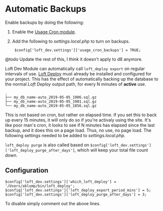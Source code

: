 # Automatic Backups

Enable backups by doing the following:

1. Enable the [Usage Cron module](https://github.com/aklump/drupal_usage_cron).
1. Add the following to _settings.local.php_ to turn on backups.

        $config['loft_dev.settings']['usage_cron_backups'] = TRUE;

@todo Update the rest of this, I think it doesn't apply to d8 anymore.


Loft Dev Module can automatically call `loft_deploy export` on regular intervals of use.  [Loft Deploy](https://github.com/aklump/loft_deploy) must already be installed and configured for your project.  This has the effect of automatically backing up the database to the normal _Loft Deploy_ output path, for every N minutes of **active** use.

    .
    ├── my_db_name-auto_2019-05-05_1906.sql.gz
    ├── my_db_name-auto_2019-05-05_1901.sql.gz
    └── my_db_name-auto_2019-05-05_1856.sql.gz

This is not based on cron, but rather on elapsed time.  If you set this to back up every 15 minutes, it will only do so if you're activaly using the site.  It's like poor man's cron, it looks to see if N minutes has elapsed since the last backup, and it does this on a page load.  Thus, no use, no page load.  The following settings needed to be added to _settings.local.php_.

`loft_deploy purge` is also called based on `$config['loft_dev.settings']['loft_deploy_purge_after_days']`, which will keep your total file count down.

## Configuration

    $config['loft_dev.settings']['which_loft_deploy'] = '/Users/aklump/bin/loft_deploy';
    $config['loft_dev.settings']['loft_deploy_export_period_mins'] = 5;
    $config['loft_dev.settings']['loft_deploy_purge_after_days'] = 3;

To disable simply comment out the above lines.    
